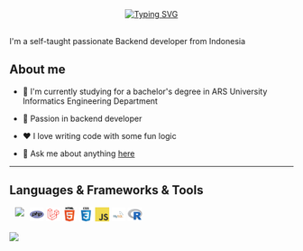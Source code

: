 <center>
<a href="https://git.io/typing-svg"><img src="https://readme-typing-svg.demolab.com?font=Fira+Code&pause=1000&center=true&width=435&lines=Hello+there!+👋;I'm+Wira+Sanjaya;Nice+to+meet+you" alt="Typing SVG" /></a>
</center>
<br />

I'm a self-taught passionate Backend developer from Indonesia

<h2>About me</h2>

- 🔬 I'm currently studying for a bachelor's degree in ARS University Informatics Engineering Department

- 💼 Passion in backend developer

- ❤️ I love writing code with some fun logic

- 💬 Ask me about anything [here](https://github.com/wira142/wira142/issues)
<hr>
<h2>Languages & Frameworks & Tools</h2>
<code><img height="25" alt="php" src="https://raw.githubusercontent.com/github/explore/80688e429a7d4ef2fca1e82350fe8e3517d3494d/topics/php/php.png"></code>
<code><img height="25" alt="laravel" src="https://raw.githubusercontent.com/github/explore/5c058a388828bb5fde0bcafd4bc867b5bb3f26f3/topics/laravel/laravel.png"></code>
<code><img height="25" alt="html" src="https://raw.githubusercontent.com/github/explore/80688e429a7d4ef2fca1e82350fe8e3517d3494d/topics/html/html.png"></code>
<code><img height="25" alt="css" src="https://raw.githubusercontent.com/github/explore/80688e429a7d4ef2fca1e82350fe8e3517d3494d/topics/css/css.png"></code>
<code><img height="25" alt="javascript" src="https://raw.githubusercontent.com/github/explore/80688e429a7d4ef2fca1e82350fe8e3517d3494d/topics/javascript/javascript.png"></code>
<code><img height="25" alt="mysql" src="https://raw.githubusercontent.com/github/explore/5c058a388828bb5fde0bcafd4bc867b5bb3f26f3/topics/mysql/mysql.png"></code>
<code><img height="25" alt="r" src="https://raw.githubusercontent.com/github/explore/5c058a388828bb5fde0bcafd4bc867b5bb3f26f3/topics/r/r.png"></code>

<img align="left" hspace="10" src="https://github-readme-stats.vercel.app/api?username=wira142&show_icons=true&title_color=fff&icon_color=79ff97&text_color=9f9f9f&bg_color=151515">

<a href="https://github.com/wira142/github-readme-stats"><img align="center" src="https://github-readme-stats.vercel.app/api/top-langs/?username=wira142&layout=compact&theme=buefy&hide_border=true" /></a>
